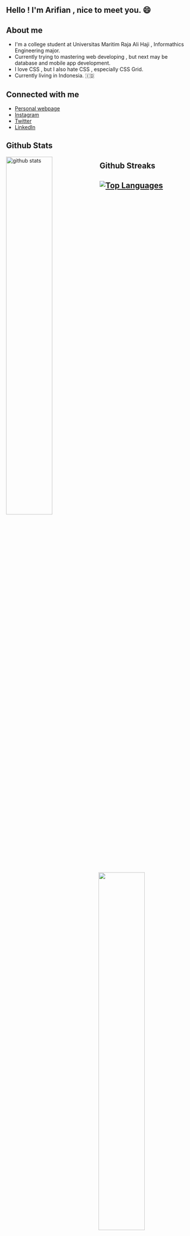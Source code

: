 ## Hello ! I'm Arifian , nice to meet you. 	:smile:

## 	 About me 
- I'm a college student at Universitas Maritim Raja Ali Haji , Informathics Engineering major.
- Currently trying to mastering web developing , but next may be database and mobile app development. 
- I love CSS , but I also hate CSS , especially CSS Grid. 
- Currently living in Indonesia. :indonesia:

## Connected with me 
- [Personal webpage](https://arifian853.github.io)
- [Instagram](https://www.instagram.com/arifiansaputra_/)
- [Twitter](https://twitter.com/ArifianSaputra1)
- [LinkedIn](https://www.linkedin.com/in/arifian-saputra-08135a178/)

## Github Stats
<img src="https://github-readme-stats.vercel.app/api?username=arifian853&show_icons=true&theme=tokyonight" alt="github stats" width="50%" align="left"/>


## Github Streaks
<img src="https://github-readme-streak-stats.herokuapp.com/?user=arifian853&theme=dark" width="50%" align="right">

## [![Top Languages](https://github-readme-stats.vercel.app/api/top-langs/?username=arifian853)](https://github.com/anuraghazra/github-readme-stats)

